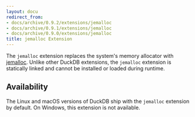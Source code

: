 ```yaml
---
layout: docu
redirect_from:
- docs/archive/0.9.2/extensions/jemalloc
- docs/archive/0.9.1/extensions/jemalloc
- docs/archive/0.9.0/extensions/jemalloc
title: jemalloc Extension
---
```


The `jemalloc` extension replaces the system's memory allocator with [jemalloc](https://jemalloc.net/). Unlike other DuckDB extensions, the `jemalloc` extension is statically linked and cannot be installed or loaded during runtime.

## Availability

The Linux and macOS versions of DuckDB ship with the `jemalloc` extension by default.
On Windows, this extension is not available.